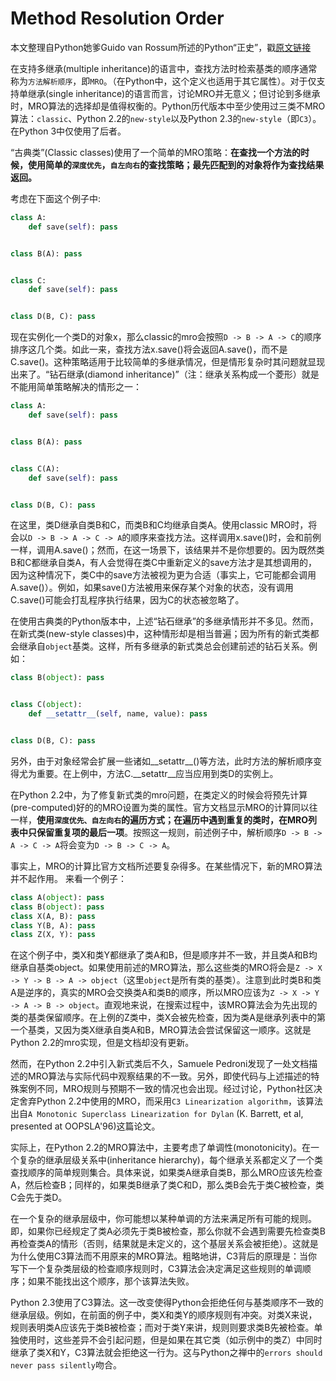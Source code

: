 Method Resolution Order
=

本文整理自Python她爹Guido van Rossum所述的Python“正史”，戳[原文链接](http://python-history.blogspot.ru/2010/06/method-resolution-order.html)

在支持多继承(multiple inheritance)的语言中，查找方法时检索基类的顺序通常称为``方法解析顺序``，即``MRO``。（在Python中，这个定义也适用于其它属性）。对于仅支持单继承(single inheritance)的语言而言，讨论MRO并无意义；但讨论到多继承时，MRO算法的选择却是值得权衡的。Python历代版本中至少使用过三类不MRO算法：``classic``、Python 2.2的``new-style``以及Python 2.3的``new-style``（即``C3``）。在Python 3中仅使用了后者。

“古典类”(Classic classes)使用了一个简单的MRO策略：**在查找一个方法的时候，使用简单的``深度优先``，``自左向右``的查找策略；最先匹配到的对象将作为查找结果返回。**

考虑在下面这个例子中:

``` Python
class A:
    def save(self): pass


class B(A): pass


class C:
    def save(self): pass


class D(B, C): pass
```

现在实例化一个类D的对象x，那么classic的mro会按照``D -> B -> A -> C``的顺序排序这几个类。如此一来，查找方法x.save()将会返回A.save()，而不是C.save()。这种策略适用于比较简单的多继承情况，但是情形复杂时其问题就显现出来了。“钻石继承(diamond inheritance)”（注：继承关系构成一个菱形）就是不能用简单策略解决的情形之一：

``` Python
class A:
    def save(self): pass


class B(A): pass


class C(A):
    def save(self): pass


class D(B, C): pass
```

在这里，类D继承自类B和C，而类B和C均继承自类A。使用classic MRO时，将会以``D -> B -> A -> C -> A``的顺序来查找方法。这样调用x.save()时，会和前例一样，调用A.save()；然而，在这一场景下，该结果并不是你想要的。因为既然类B和C都继承自类A，有人会觉得在类C中重新定义的save方法才是其想调用的，因为这种情况下，类C中的save方法被视为更为合适（事实上，它可能都会调用A.save()）。例如，如果save()方法被用来保存某个对象的状态，没有调用C.save()可能会打乱程序执行结果，因为C的状态被忽略了。

在使用古典类的Python版本中，上述“钻石继承”的多继承情形并不多见。然而，在新式类(new-style classes)中，这种情形却是相当普遍；因为所有的新式类都会继承自``object``基类。这样，所有多继承的新式类总会创建前述的钻石关系。例如：

``` Python
class B(object): pass


class C(object):
    def __setattr__(self, name, value): pass


class D(B, C): pass
```

另外，由于对象经常会扩展一些诸如__setattr__()等方法，此时方法的解析顺序变得尤为重要。在上例中，方法C.__setattr__应当应用到类D的实例上。

在Python 2.2中，为了修复新式类的mro问题，在类定义的时候会将预先计算(pre-computed)好的的MRO设置为类的属性。官方文档显示MRO的计算同以往一样，**使用``深度优先、自左向右``的遍历方式；在遍历中遇到重复的类时，在MRO列表中只保留重复项的最后一项**。按照这一规则，前述例子中，解析顺序``D -> B -> A -> C -> A``将会变为``D -> B -> C -> A``。

事实上，MRO的计算比官方文档所述要复杂得多。在某些情况下，新的MRO算法并不起作用。
来看一个例子：

``` Python
class A(object): pass
class B(object): pass
class X(A, B): pass
class Y(B, A): pass
class Z(X, Y): pass
```

在这个例子中，类X和类Y都继承了类A和B，但是顺序并不一致，并且类A和B均继承自基类object。如果使用前述的MRO算法，那么这些类的MRO将会是``Z -> X -> Y -> B -> A -> object``（这里`object`是所有类的基类）。注意到此时类B和类A是逆序的，真实的MRO会交换类A和类B的顺序，所以MRO应该为``Z -> X -> Y -> A -> B -> object``。直观地来说，在搜索过程中，该MRO算法会为先出现的类的基类保留顺序。在上例的Z类中，类X会被先检查，因为类A是继承列表中的第一个基类，又因为类X继承自类A和B，MRO算法会尝试保留这一顺序。这就是Python 2.2的mro实现，但是文档却没有更新。

然而，在Python 2.2中引入新式类后不久，Samuele Pedroni发现了一处文档描述的MRO算法与实际代码中观察结果的不一致。另外，即使代码与上述描述的特殊案例不同，MRO规则与预期不一致的情况也会出现。经过讨论，Python社区决定舍弃Python 2.2中使用的MRO，而采用``C3 Linearization algorithm``，该算法出自``A Monotonic Superclass Linearization for Dylan`` (K. Barrett, et al, presented at OOPSLA'96)这篇论文。

实际上，在Python 2.2的MRO算法中，主要考虑了单调性(monotonicity)。在一个复杂的继承层级关系中(inheritance hierarchy)，每个继承关系都定义了一个类查找顺序的简单规则集合。具体来说，如果类A继承自类B，那么MRO应该先检查A，然后检查B；同样的，如果类B继承了类C和D，那么类B会先于类C被检查，类C会先于类D。

在一个复杂的继承层级中，你可能想以某种单调的方法来满足所有可能的规则。即，如果你已经规定了类A必须先于类B被检查，那么你就不会遇到需要先检查类B再检查类A的情形（否则，结果就是未定义的，这个基层关系会被拒绝）。这就是为什么使用C3算法而不用原来的MRO算法。粗略地讲，C3背后的原理是：当你写下一个复杂类层级的检查顺序规则时，C3算法会决定满足这些规则的单调顺序；如果不能找出这个顺序，那个该算法失败。

Python 2.3使用了C3算法。这一改变使得Python会拒绝任何与基类顺序不一致的继承层级。例如，在前面的例子中，类X和类Y的顺序规则有冲突。对类X来说，规则表明类A应该先于类B被检查；而对于类Y来讲，规则则要求类B先被检查。单独使用时，这些差异不会引起问题，但是如果在其它类（如示例中的类Z）中同时继承了类X和Y，C3算法就会拒绝这一行为。这与Python之禅中的``errors should never pass silently``吻合。
